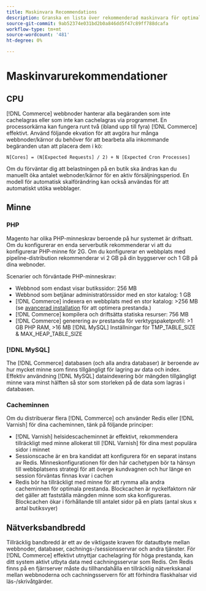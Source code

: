 ```yaml
---
title: Maskinvara Recommendations
description: Granska en lista över rekommenderad maskinvara för optimala prestanda vid driftsättning av Adobe Commerce och Magento Open Source.
source-git-commit: 9ab52374e031bd2b0a846dd5f47c89ff788dcafa
workflow-type: tm+mt
source-wordcount: '481'
ht-degree: 0%

---
```



# Maskinvarurekommendationer

## CPU

[!DNL Commerce] webbnoder hanterar alla begäranden som inte cachelagras eller som inte kan cachelagras via programmet. En processorkärna kan fungera runt två (ibland upp till fyra) [!DNL Commerce] effektivt. Använd följande ekvation för att avgöra hur många webbnoder/kärnor du behöver för att bearbeta alla inkommande begäranden utan att placera dem i kö:

```
N[Cores] = (N[Expected Requests] / 2) + N [Expected Cron Processes]
```

Om du förväntar dig att belastningen på en butik ska ändras kan du manuellt öka antalet webnoder/kärnor för en aktiv försäljningsperiod. En modell för automatisk skalförändring kan också användas för att automatiskt utöka webblager.

## Minne

### PHP

Magento har olika PHP-minneskrav beroende på hur systemet är driftsatt.  Om du konfigurerar en enda serverbutik rekommenderar vi att du konfigurerar PHP-minne för 2G.  Om du konfigurerar en webbplats med pipeline-distribution rekommenderar vi 2 GB på din byggserver och 1 GB på dina webnoder.

Scenarier och förväntade PHP-minneskrav:

* Webbnod som endast visar butikssidor: 256 MB
* Webbnod som betjänar administratörssidor med en stor katalog: 1 GB
* [!DNL Commerce] indexera en webbplats med en stor katalog: >256 MB (se [avancerad installation](https://devdocs.magento.com/guides/v2.4/performance-best-practices/advanced-setup.html) för att optimera prestanda.)
* [!DNL Commerce] kompilera och driftsätta statiska resurser: 756 MB
* [!DNL Commerce] generering av prestanda för verktygspaketprofil: >1 GB PHP RAM, >16 MB [!DNL MySQL] Inställningar för TMP_TABLE_SIZE &amp; MAX_HEAP_TABLE_SIZE

### [!DNL MySQL]

The [!DNL Commerce] databasen (och alla andra databaser) är beroende av hur mycket minne som finns tillgängligt för lagring av data och index. Effektiv användning [!DNL MySQL] dataindexering bör mängden tillgängligt minne vara minst hälften så stor som storleken på de data som lagras i databasen.

### Cacheminnen

Om du distribuerar flera [!DNL Commerce] och använder Redis eller [!DNL Varnish] för dina cacheminnen, tänk på följande principer:

* [!DNL Varnish] helsidescacheminnet är effektivt, rekommendera tillräckligt med minne allokerat till [!DNL Varnish] för dina mest populära sidor i minnet
* Sessionscache är en bra kandidat att konfigurera för en separat instans av Redis.  Minneskonfigurationen för den här cachetypen bör ta hänsyn till webbplatsens strategi för att överge kundvagnen och hur länge en session förväntas finnas kvar i cachen
* Redis bör ha tillräckligt med minne för att rymma alla andra cacheminnen för optimala prestanda.  Blockcachen är nyckelfaktorn när det gäller att fastställa mängden minne som ska konfigureras.  Blockcachen ökar i förhållande till antalet sidor på en plats (antal skus x antal butiksvyer)

## Nätverksbandbredd

Tillräcklig bandbredd är ett av de viktigaste kraven för datautbyte mellan webbnoder, databaser, cachnings-/sessionsservrar och andra tjänster. För [!DNL Commerce] effektivt utnyttjar cachelagring för höga prestanda, kan ditt system aktivt utbyta data med cachningsservrar som Redis. Om Redis finns på en fjärrserver måste du tillhandahålla en tillräcklig nätverkskanal mellan webbnoderna och cachningsservern för att förhindra flaskhalsar vid läs-/skrivåtgärder.
